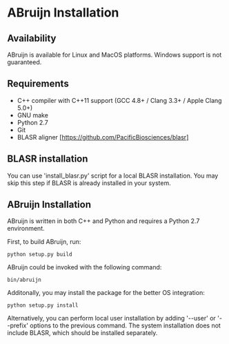 ABruijn Installation
====================

Availability
------------

ABruijn is available for Linux and MacOS platforms. Windows support is not guaranteed.


Requirements
------------

* C++ compiler with C++11 support (GCC 4.8+ / Clang 3.3+ / Apple Clang 5.0+)
* GNU make
* Python 2.7
* Git
* BLASR aligner [https://github.com/PacificBiosciences/blasr]


BLASR installation
------------------

You can use 'install\_blasr.py' script for a local BLASR installation. You may skip
this step if BLASR is already installed in your system.


ABruijn Installation
--------------------

ABruijn is written in both C++ and Python and requires a Python 2.7 environment.

First, to build ABruijn, run:

    python setup.py build

ABruijn could be invoked with the following command:

    bin/abruijn

Additonally, you may install the package for the better OS integration:

    python setup.py install

Alternatively, you can perform local user installation by adding '--user' or '--prefix'
options to the previous command. The system installation does not include BLASR, which 
should be installed separately.
